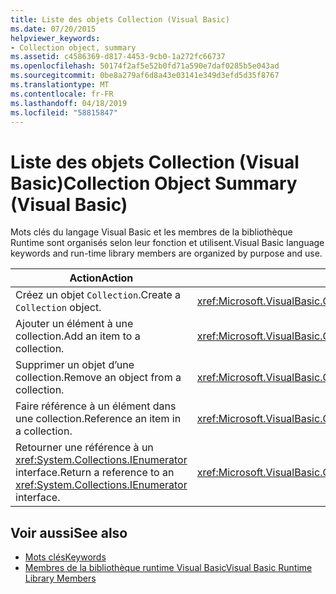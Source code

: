 ```yaml
---
title: Liste des objets Collection (Visual Basic)
ms.date: 07/20/2015
helpviewer_keywords:
- Collection object, summary
ms.assetid: c4586369-d817-4453-9cb0-1a272fc66737
ms.openlocfilehash: 50174f2af5e52b0fd71a590e7daf0285b5e043ad
ms.sourcegitcommit: 0be8a279af6d8a43e03141e349d3efd5d35f8767
ms.translationtype: MT
ms.contentlocale: fr-FR
ms.lasthandoff: 04/18/2019
ms.locfileid: "58815847"
---
```

# <a name="collection-object-summary-visual-basic"></a><span data-ttu-id="df46d-102">Liste des objets Collection (Visual Basic)</span><span class="sxs-lookup"><span data-stu-id="df46d-102">Collection Object Summary (Visual Basic)</span></span>
<span data-ttu-id="df46d-103">Mots clés du langage Visual Basic et les membres de la bibliothèque Runtime sont organisés selon leur fonction et utilisent.</span><span class="sxs-lookup"><span data-stu-id="df46d-103">Visual Basic language keywords and run-time library members are organized by purpose and use.</span></span>  
  
|<span data-ttu-id="df46d-104">Action</span><span class="sxs-lookup"><span data-stu-id="df46d-104">Action</span></span>|<span data-ttu-id="df46d-105">Élément du langage</span><span class="sxs-lookup"><span data-stu-id="df46d-105">Language element</span></span>|  
|------------|----------------------|  
|<span data-ttu-id="df46d-106">Créez un objet `Collection`.</span><span class="sxs-lookup"><span data-stu-id="df46d-106">Create a `Collection` object.</span></span>|<xref:Microsoft.VisualBasic.Collection>|  
|<span data-ttu-id="df46d-107">Ajouter un élément à une collection.</span><span class="sxs-lookup"><span data-stu-id="df46d-107">Add an item to a collection.</span></span>|<xref:Microsoft.VisualBasic.Collection.Add*>|  
|<span data-ttu-id="df46d-108">Supprimer un objet d’une collection.</span><span class="sxs-lookup"><span data-stu-id="df46d-108">Remove an object from a collection.</span></span>|<xref:Microsoft.VisualBasic.Collection.Remove*>|  
|<span data-ttu-id="df46d-109">Faire référence à un élément dans une collection.</span><span class="sxs-lookup"><span data-stu-id="df46d-109">Reference an item in a collection.</span></span>|<xref:Microsoft.VisualBasic.Collection.Item*>|  
|<span data-ttu-id="df46d-110">Retourner une référence à un <xref:System.Collections.IEnumerator> interface.</span><span class="sxs-lookup"><span data-stu-id="df46d-110">Return a reference to an <xref:System.Collections.IEnumerator> interface.</span></span>|<xref:Microsoft.VisualBasic.Collection.System%23Collections%23IEnumerable%23GetEnumerator%2A>|  
  
## <a name="see-also"></a><span data-ttu-id="df46d-111">Voir aussi</span><span class="sxs-lookup"><span data-stu-id="df46d-111">See also</span></span>

- [<span data-ttu-id="df46d-112">Mots clés</span><span class="sxs-lookup"><span data-stu-id="df46d-112">Keywords</span></span>](../../../visual-basic/language-reference/keywords/index.md)
- [<span data-ttu-id="df46d-113">Membres de la bibliothèque runtime Visual Basic</span><span class="sxs-lookup"><span data-stu-id="df46d-113">Visual Basic Runtime Library Members</span></span>](../../../visual-basic/language-reference/runtime-library-members.md)
